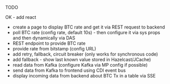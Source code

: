 TODO

OK - add react
- create a page to display BTC rate and get it via REST request to backend
- poll BTC rate (config rate, default 10s) - then configure it via sys props and then dynamically via DAS
- REST endpoint to provide BTC rate
- provide rate from bitstamp (config URL)
- add retry, fallback, circuit breaker (only works for synchronous code)
- add fallback - show last known value stored in Hazelcast/JCache)
- read data from Kafka (configure Kafka via MP config if possible)
- send data from Kafka to frontend using CDI event bus
- display incoming data from backend about BTC Tx in a table via SSE

